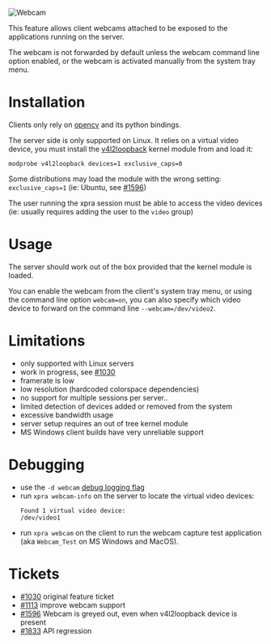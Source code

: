 ![Webcam](https://xpra.org/icons/webcam.png)

This feature allows client webcams attached to be exposed to the applications running on the server.

The webcam is not forwarded by default unless the webcam command line option enabled, or the webcam is activated manually from the system tray menu.


# Installation
Clients only rely on [opencv](http://opencv.org/) and its python bindings.

The server side is only supported on Linux. It relies on a virtual video device, you must install the [v4l2loopback](https://github.com/umlaeute/v4l2loopback) kernel module from and load it:
```shell
modprobe v4l2loopback devices=1 exclusive_caps=0
```
Some distributions may load the module with the wrong setting: `exclusive_caps=1` (ie: Ubuntu, see [#1596](https://github.com/Xpra-org/xpra/issues/1596))

The user running the xpra session must be able to access the video devices (ie: usually requires adding the user to the `video` group)


# Usage
The server should work out of the box provided that the kernel module is loaded.

You can enable the webcam from the client's system tray menu, or using the command line option `webcam=on`, you can also specify which video device to forward on the command line `--webcam=/dev/video2`.


# Limitations
* only supported with Linux servers
* work in progress, see [#1030](https://github.com/Xpra-org/xpra/issues/1030)
* framerate is low
* low resolution (hardcoded colorspace dependencies)
* no support for multiple sessions per server..
* limited detection of devices added or removed from the system
* excessive bandwidth usage
* server setup requires an out of tree kernel module
* MS Windows client builds have very unreliable support


# Debugging
* use the `-d webcam` [debug logging flag](../Usage/Logging.md)
* run `xpra webcam-info` on the server to locate the virtual video devices:
  ```shell
  Found 1 virtual video device:
  /dev/video1
  ```
* run `xpra webcam` on the client to run the webcam capture test application (aka `Webcam_Test` on MS Windows and MacOS).


# Tickets
* [#1030](https://github.com/Xpra-org/xpra/issues/1030) original feature ticket
* [#1113](https://github.com/Xpra-org/xpra/issues/1113) improve webcam support
* [#1596](https://github.com/Xpra-org/xpra/issues/1596) Webcam is greyed out, even when v4l2loopback device is present
* [#1833](https://github.com/Xpra-org/xpra/issues/1833) API regression
